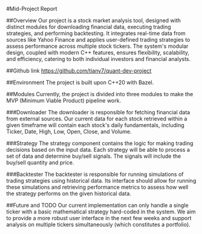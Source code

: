 #Mid-Project Report

##Overview
Our project is a stock market analysis tool, designed with distinct modules for downloading financial data, executing trading strategies, and performing backtesting. It integrates real-time data from sources like Yahoo Finance and applies user-defined trading strategies to assess performance across multiple stock tickers. The system's modular design, coupled with modern C++ features, ensures flexibility, scalability, and efficiency, catering to both individual investors and financial analysts.

##Github link
https://github.com/tiany7/quant-dev-project

##Environment
The project is built upon C++20 with Bazel.

##Modules
Currently, the project is divided into three modules to make the MVP (Minimum Viable Product) pipeline work.

###Downloader
The downloader is responsible for fetching financial data from external sources. Our current data for each stock retrieved within a given timeframe will contain each stock's daily fundamentals, including Ticker, Date, High, Low, Open, Close, and Volume.

###Strategy
The strategy component contains the logic for making trading decisions based on the input data. Each strategy will be able to process a set of data and determine buy/sell signals. The signals will include the buy/sell quantity and price.

###Backtester
The backtester is responsible for running simulations of trading strategies using historical data. Its interface should allow for running these simulations and retrieving performance metrics to assess how well the strategy performs on the given historical data.

##Future and TODO
Our current implementation can only handle a single ticker with a basic mathematical strategy hard-coded in the system. We aim to provide a more robust user interface in the next few weeks and support analysis on multiple tickers simultaneously (which constitutes a portfolio).